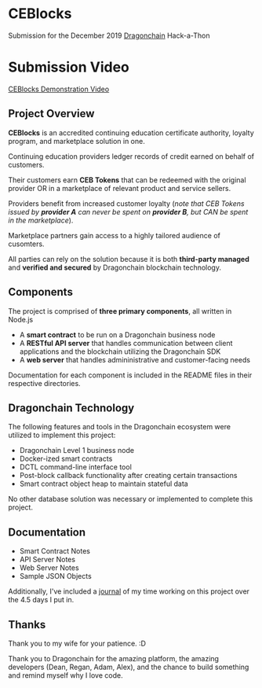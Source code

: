 # CEBlocks

Submission for the December 2019 [Dragonchain](https://www.dragonchain.com) Hack-a-Thon

# Submission Video

[CEBlocks Demonstration Video](https://www.youtube.com/watch)

## Project Overview

**CEBlocks** is an accredited continuing education certificate authority, loyalty program, and marketplace solution in one.

Continuing education providers ledger records of credit earned on behalf of customers.

Their customers earn **CEB Tokens** that can be redeemed with the original provider OR in a marketplace of relevant product and service sellers.

Providers benefit from increased customer loyalty (*note that CEB Tokens issued by **provider A** can never be spent on **provider B**, but CAN be spent in the marketplace*).

Marketplace partners gain access to a highly tailored audience of cusomters.

All parties can rely on the solution because it is both **third-party managed** and **verified and secured** by Dragonchain blockchain technology.

## Components

The project is comprised of **three primary components**, all written in Node.js

- A **smart contract** to be run on a Dragonchain business node
- A **RESTful API server** that handles communication between client applications and the blockchain utilizing the Dragonchain SDK
- A **web server** that handles admininistrative and customer-facing needs

Documentation for each component is included in the README files in their respective directories.

## Dragonchain Technology

The following features and tools in the Dragonchain ecosystem were utilized to implement this project:

- Dragonchain Level 1 business node
- Docker-ized smart contracts
- DCTL command-line interface tool
- Post-block callback functionality after creating certain transactions
- Smart contract object heap to maintain stateful data

No other database solution was necessary or implemented to complete this project.


## Documentation

- Smart Contract Notes
- API Server Notes
- Web Server Notes
- Sample JSON Objects

Additionally, I've included a [journal](/docs/journal.md) of my time working on this project over the 4.5 days I put in.

## Thanks

Thank you to my wife for your patience. :D

Thank you to Dragonchain for the amazing platform, the amazing developers (Dean, Regan, Adam, Alex), and the chance to build something and remind myself why I love code.

